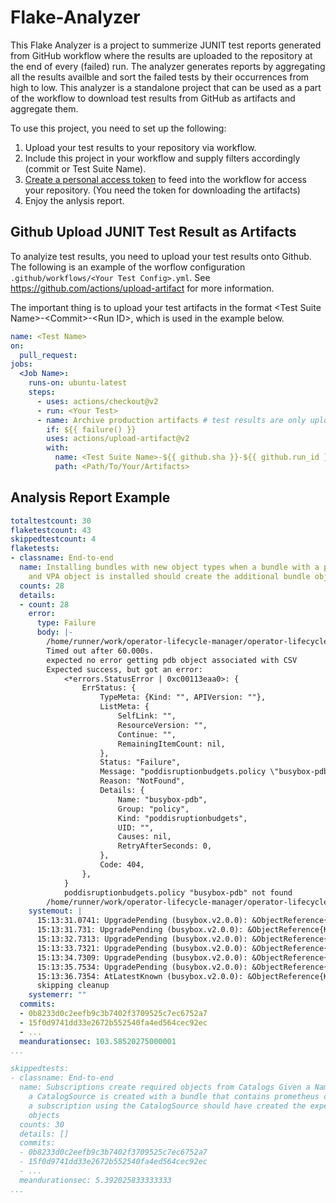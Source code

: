 # Flake-Analyzer

This Flake Analyzer is a project to summerize JUNIT test reports generated from GitHub workflow where the  results are
 uploaded to the repository at the end of every (failed) run. The analyzer generates reports by aggregating all the
  results availble and sort the failed tests by their occurrences from high to low. This analyzer is a
   standalone project that can be used as a part of the workflow to download test results from GitHub as artifacts and
    aggregate them.
    
To use this project, you need to set up the following:
1. Upload your test results to your repository via workflow.
2. Include this project in your workflow and supply filters accordingly (commit or Test Suite Name).
3. [Create a personal access token](https://docs.github.com/en/github/authenticating-to-github/creating-a-personal-access-token)
 to feed into the workflow for access your repository. (You need the token for downloading the artifacts)
4. Enjoy the anlysis report. 
    
## Github Upload JUNIT Test Result as Artifacts

To analyize test results, you need to upload your test results onto Github. The following is an example of the
 worflow configuration `.github/workflows/<Your Test Config>.yml`. See https://github.com/actions/upload-artifact for
  more information.
  
  The important thing is to upload your test artifacts in the format <Test Suite Name\>-<Commit\>-<Run ID\>, which is
   used in the example below.
```yaml
name: <Test Name>
on:
  pull_request:
jobs:
  <Job Name>:
    runs-on: ubuntu-latest
    steps:
      - uses: actions/checkout@v2
      - run: <Your Test>
      - name: Archive production artifacts # test results are only uploaded if any of the e2e tests fails
        if: ${{ failure() }}
        uses: actions/upload-artifact@v2
        with:
          name: <Test Suite Name>-${{ github.sha }}-${{ github.run_id }}
          path: <Path/To/Your/Artifacts>
```

## Analysis Report Example
```yaml
totaltestcount: 30
flaketestcount: 43
skippedtestcount: 4
flaketests:
- classname: End-to-end
  name: Installing bundles with new object types when a bundle with a pdb, priorityclass,
    and VPA object is installed should create the additional bundle objects
  counts: 28
  details:
  - count: 28
    error:
      type: Failure
      body: |-
        /home/runner/work/operator-lifecycle-manager/operator-lifecycle-manager/test/e2e/bundle_e2e_test.go:78
        Timed out after 60.000s.
        expected no error getting pdb object associated with CSV
        Expected success, but got an error:
            <*errors.StatusError | 0xc00113eaa0>: {
                ErrStatus: {
                    TypeMeta: {Kind: "", APIVersion: ""},
                    ListMeta: {
                        SelfLink: "",
                        ResourceVersion: "",
                        Continue: "",
                        RemainingItemCount: nil,
                    },
                    Status: "Failure",
                    Message: "poddisruptionbudgets.policy \"busybox-pdb\" not found",
                    Reason: "NotFound",
                    Details: {
                        Name: "busybox-pdb",
                        Group: "policy",
                        Kind: "poddisruptionbudgets",
                        UID: "",
                        Causes: nil,
                        RetryAfterSeconds: 0,
                    },
                    Code: 404,
                },
            }
            poddisruptionbudgets.policy "busybox-pdb" not found
        /home/runner/work/operator-lifecycle-manager/operator-lifecycle-manager/test/e2e/bundle_e2e_test.go:98
    systemout: |
      15:13:31.0741: UpgradePending (busybox.v2.0.0): &ObjectReference{Kind:InstallPlan,Namespace:operators,Name:install-cgghb,UID:580aae23-1784-4f6b-9486-ce9479f563c6,APIVersion:operators.coreos.com/v1alpha1,ResourceVersion:5826,FieldPath:,}
      15:13:31.731: UpgradePending (busybox.v2.0.0): &ObjectReference{Kind:InstallPlan,Namespace:operators,Name:install-cgghb,UID:580aae23-1784-4f6b-9486-ce9479f563c6,APIVersion:operators.coreos.com/v1alpha1,ResourceVersion:5826,FieldPath:,}
      15:13:32.7313: UpgradePending (busybox.v2.0.0): &ObjectReference{Kind:InstallPlan,Namespace:operators,Name:install-cgghb,UID:580aae23-1784-4f6b-9486-ce9479f563c6,APIVersion:operators.coreos.com/v1alpha1,ResourceVersion:5826,FieldPath:,}
      15:13:33.7321: UpgradePending (busybox.v2.0.0): &ObjectReference{Kind:InstallPlan,Namespace:operators,Name:install-cgghb,UID:580aae23-1784-4f6b-9486-ce9479f563c6,APIVersion:operators.coreos.com/v1alpha1,ResourceVersion:5826,FieldPath:,}
      15:13:34.7309: UpgradePending (busybox.v2.0.0): &ObjectReference{Kind:InstallPlan,Namespace:operators,Name:install-cgghb,UID:580aae23-1784-4f6b-9486-ce9479f563c6,APIVersion:operators.coreos.com/v1alpha1,ResourceVersion:5826,FieldPath:,}
      15:13:35.7534: UpgradePending (busybox.v2.0.0): &ObjectReference{Kind:InstallPlan,Namespace:operators,Name:install-cgghb,UID:580aae23-1784-4f6b-9486-ce9479f563c6,APIVersion:operators.coreos.com/v1alpha1,ResourceVersion:5826,FieldPath:,}
      15:13:36.7354: AtLatestKnown (busybox.v2.0.0): &ObjectReference{Kind:InstallPlan,Namespace:operators,Name:install-cgghb,UID:580aae23-1784-4f6b-9486-ce9479f563c6,APIVersion:operators.coreos.com/v1alpha1,ResourceVersion:5826,FieldPath:,}
      skipping cleanup
    systemerr: ""
  commits:
  - 0b8233d0c2eefb9c3b7402f3709525c7ec6752a7
  - 15f0d9741dd33e2672b552540fa4ed564cec92ec
  - ...
  meandurationsec: 103.58520275000001
...

skippedtests:
- classname: End-to-end
  name: Subscriptions create required objects from Catalogs Given a Namespace when
    a CatalogSource is created with a bundle that contains prometheus objects creating
    a subscription using the CatalogSource should have created the expected prometheus
    objects
  counts: 30
  details: []
  commits:
  - 0b8233d0c2eefb9c3b7402f3709525c7ec6752a7
  - 15f0d9741dd33e2672b552540fa4ed564cec92ec
  - ...
  meandurationsec: 5.392025833333333
...
```
